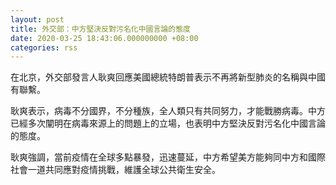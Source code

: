 ```yaml
---
layout: post
title: 外交部：中方堅決反對污名化中國言論的態度
date: 2020-03-25 18:43:06.000000000 +08:00
categories: rss
---
```


在北京，外交部發言人耿爽回應美國總統特朗普表示不再將新型肺炎的名稱與中國有聯繫。

耿爽表示，病毒不分國界，不分種族，全人類只有共同努力，才能戰勝病毒。中方已經多次闡明在病毒來源上的問題上的立場，也表明中方堅決反對污名化中國言論的態度。

耿爽強調，當前疫情在全球多點暴發，迅速蔓延，中方希望美方能夠同中方和國際社會一道共同應對疫情挑戰，維護全球公共衛生安全。
